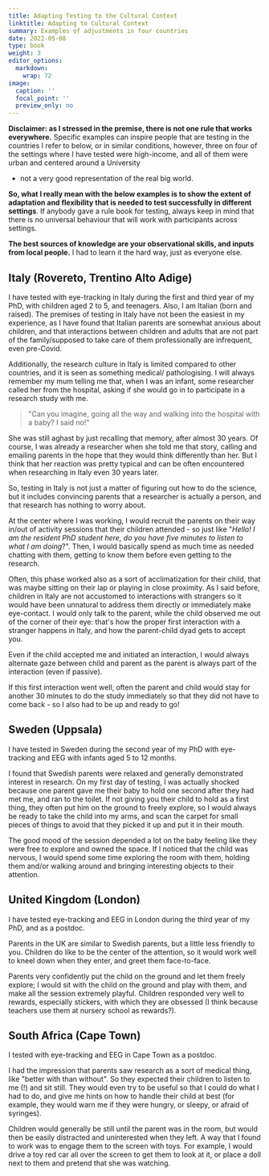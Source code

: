 ```yaml
---
title: Adapting Testing to the Cultural Context
linktitle: Adapting to Cultural Context
summary: Examples of adjustments in four countries
date: 2022-05-08
type: book
weight: 3
editor_options: 
  markdown: 
    wrap: 72
image:
  caption: ''
  focal_point: ''
  preview_only: no
---
```


**Disclaimer: as I stressed in the premise, there is not one rule that
works everywhere.** Specific examples can inspire people that are
testing in the countries I refer to below, or in similar conditions,
however, three on four of the settings where I have tested were
high-income, and all of them were urban and centered around a University
- not a very good representation of the real big world.

**So, what I really mean with the below examples is to show the extent
of adaptation and flexibility that is needed to test successfully in
different settings**. If anybody gave a rule book for testing, always
keep in mind that there is no universal behaviour that will work with
participants across settings.

**The best sources of knowledge are your observational skills, and
inputs from local people.** I had to learn it the hard way, just as
everyone else.

## Italy (Rovereto, Trentino Alto Adige)

I have tested with eye-tracking in Italy during the first and third year
of my PhD, with children aged 2 to 5, and teenagers. Also, I am Italian
(born and raised). The premises of testing in Italy have not been the
easiest in my experience, as I have found that Italian parents are
somewhat anxious about children, and that interactions between children
and adults that are not part of the family/supposed to take care of them
professionally are infrequent, even pre-Covid.

Additionally, the research culture in Italy is limited compared to other
countries, and it is seen as something medical/ pathologising. I will
always remember my mum telling me that, when I was an infant, some
researcher called her from the hospital, asking if she would go in to
participate in a research study with me.

> "Can you imagine, going all the way and walking into the hospital with
> a baby? I said no!"

She was still aghast by just recalling that memory, after almost 30
years. Of course, I was already a researcher when she told me that
story, calling and emailing parents in the hope that they would think
differently than her. But I think that her reaction was pretty typical
and can be often encountered when researching in Italy even 30 years
later.

So, testing in Italy is not just a matter of figuring out how to do the
science, but it includes convincing parents that a researcher is
actually a person, and that research has nothing to worry about.

At the center where I was working, I would recruit the parents on their
way in/out of activity sessions that their children attended - so just
like "*Hello! I am the resident PhD student here, do you have five
minutes to listen to what I am doing*?". Then, I would basically spend
as much time as needed chatting with them, getting to know them before
even getting to the research.

Often, this phase worked also as a sort of acclimatization for their
child, that was maybe sitting on their lap or playing in close
proximity. As I said before, children in Italy are not accustomed to
interactions with strangers so it would have been unnatural to address
them directly or immediately make eye-contact. I would only talk to the
parent, while the child observed me out of the corner of their eye:
that's how the proper first interaction with a stranger happens in
Italy, and how the parent-child dyad gets to accept you.

Even if the child accepted me and initiated an interaction, I would
always alternate gaze between child and parent as the parent is always
part of the interaction (even if passive).

If this first interaction went well, often the parent and child would
stay for another 30 minutes to do the study immediately so that they did
not have to come back - so I also had to be up and ready to go!

## Sweden (Uppsala)

I have tested in Sweden during the second year of my PhD with
eye-tracking and EEG with infants aged 5 to 12 months.

I found that Swedish parents were relaxed and generally demonstrated
interest in research. On my first day of testing, I was actually shocked
because one parent gave me their baby to hold one second after they had
met me, and ran to the toilet. If not giving you their child to hold as
a first thing, they often put him on the ground to freely explore, so I
would always be ready to take the child into my arms, and scan the
carpet for small pieces of things to avoid that they picked it up and
put it in their mouth.

The good mood of the session depended a lot on the baby feeling like
they were free to explore and owned the space. If I noticed that the
child was nervous, I would spend some time exploring the room with them,
holding them and/or walking around and bringing interesting objects to
their attention.

## United Kingdom (London)

I have tested eye-tracking and EEG in London during the third year of my
PhD, and as a postdoc.

Parents in the UK are similar to Swedish parents, but a little less
friendly to you. Children do like to be the center of the attention, so
it would work well to kneel down when they enter, and greet them
face-to-face.

Parents very confidently put the child on the ground and let them freely
explore; I would sit with the child on the ground and play with them,
and make all the session extremely playful. Children responded very well
to rewards, especially stickers, with which they are obsessed (I think
because teachers use them at nursery school as rewards?).

## South Africa (Cape Town)

I tested with eye-tracking and EEG in Cape Town as a postdoc.

I had the impression that parents saw research as a sort of medical
thing, like "better with than without". So they expected their children
to listen to me (!) and sit still. They would even try to be useful so
that I could do what I had to do, and give me hints on how to handle
their child at best (for example, they would warn me if they were
hungry, or sleepy, or afraid of syringes).

Children would generally be still until the parent was in the room, but
would then be easily distracted and uninterested when they left. A way
that I found to work was to engage them to the screen with toys. For
example, I would drive a toy red car all over the screen to get them to
look at it, or place a doll next to them and pretend that she was
watching.

